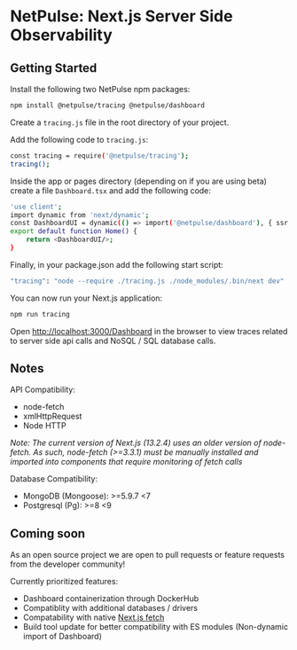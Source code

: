 # NetPulse: Next.js Server Side Observability

## Getting Started

Install the following two NetPulse npm packages:

```bash
npm install @netpulse/tracing @netpulse/dashboard
```

Create a `tracing.js` file in the root directory of your project.

Add the following code to `tracing.js`:

```bash
const tracing = require('@netpulse/tracing');
tracing();
```

Inside the app or pages directory (depending on if you are using beta) create a file `Dashboard.tsx` and add the following code:

```bash
'use client';
import dynamic from 'next/dynamic';
const DashboardUI = dynamic(() => import('@netpulse/dashboard'), { ssr: false });
export default function Home() {
    return <DashboardUI/>;
}
```

Finally, in your package.json add the following start script:

```bash
"tracing": "node --require ./tracing.js ./node_modules/.bin/next dev"
```

You can now run your Next.js application:

```bash
npm run tracing
```

Open [http://localhost:3000/Dashboard](http://localhost:3000/Dashboard) in the browser to view traces related to server side api calls and NoSQL / SQL database calls.

## Notes

API Compatibility:

- node-fetch
- xmlHttpRequest
- Node HTTP

_Note: The current version of Next.js (13.2.4) uses an older version of node-fetch. As such, node-fetch (>=3.3.1) must be manually installed and imported into components that require monitoring of fetch calls_

Database Compatibility:

- MongoDB (Mongoose): >=5.9.7 <7
- Postgresql (Pg): >=8 <9

## Coming soon

As an open source project we are open to pull requests or feature requests from the developer community!

Currently prioritized features:

- Dashboard containerization through DockerHub
- Compatiblity with additional databases / drivers
- Compatability with native [Next.js fetch](https://beta.nextjs.org/docs/data-fetching/fundamentals)
- Build tool update for better compatibility with ES modules (Non-dynamic import of Dashboard)
